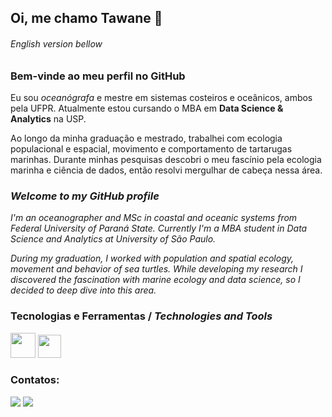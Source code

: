 ## Oi, me chamo Tawane 👋
###### _English version bellow_
### Bem-vinde ao meu perfil no GitHub

Eu sou _oceanógrafa_ e mestre em sistemas costeiros e oceânicos, ambos pela UFPR.
Atualmente estou cursando o MBA em __Data Science & Analytics__ na USP.

Ao longo da minha graduação e mestrado, trabalhei com ecologia populacional e espacial, movimento e comportamento de tartarugas marinhas.
Durante minhas pesquisas descobri o meu fascínio pela ecologia marinha e ciência de dados, então resolvi mergulhar de cabeça nessa área.

### _Welcome to my GitHub profile_
_I'm an oceanographer and MSc in coastal and oceanic systems from Federal University of Paraná State. Currently I'm a MBA student in Data Science and Analytics at University of São Paulo._

_During my graduation, I worked with population and spatial ecology, movement and behavior of sea turtles. While developing my research I discovered the fascination with marine ecology and data science, so I decided to deep dive into this area._

### Tecnologias e Ferramentas / _Technologies and Tools_
 <img src="https://cdn.jsdelivr.net/gh/devicons/devicon/icons/r/r-original.svg" width="40" height="40"/>  <img src="https://upload.wikimedia.org/wikipedia/commons/9/91/QGIS_logo_new.svg" width="37" height="37"/>

 
### Contatos:

<div>
<a href = "mailto:taw.ynunes@gmail.com"><img src="https://img.shields.io/badge/Gmail-D14836?style=for-the-badge&logo=gmail&logoColor=white" target="_blank"></a>
<a href="https://www.linkedin.com/in/tawane-nunes/" target="_blank"><img src="https://img.shields.io/badge/-LinkedIn-%230077B5?style=for-the-badge&logo=linkedin&logoColor=white" target="_blank"></a>   
</div>


<!--
**tawnunes/tawnunes** is a ✨ _special_ ✨ repository because its `README.md` (this file) appears on your GitHub profile.

Here are some ideas to get you started:

- 🔭 I’m currently working on ...
- 🌱 I’m currently learning ...
- 👯 I’m looking to collaborate on ...
- 🤔 I’m looking for help with ...
- 💬 Ask me about ...
- 📫 How to reach me: ...
- 😄 Pronouns: ...
- ⚡ Fun fact: ...
-->

